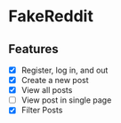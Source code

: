 # FakeReddit

## Features

- [x] Register, log in, and out
- [x] Create a new post
- [x] View all posts
- [ ] View post in single page
- [x] Filter Posts
